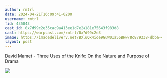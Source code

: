 ```yaml
---
author: rmtrl
date: 2024-04-21T16:09:41+0200
username: rmtrl
fid: 435843
cast_id: 0x7d99c2e35cac9a413ee1d7e2a181e75643f983d8
cast: https://warpcast.com/rmtrl/0x7d99c2e3
image: https://imagedelivery.net/BXluQx4ige9GuW0Ia56BHw/8c879338-dbba-4435-1284-8323e50f7e00/original
layout: post
---
```

David Mamet - Three Uses of the Knife: On the Nature and Purpose of Drama  

![](https://imagedelivery.net/BXluQx4ige9GuW0Ia56BHw/8c879338-dbba-4435-1284-8323e50f7e00/original)